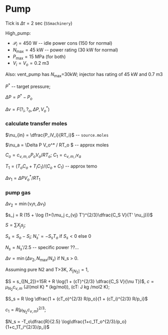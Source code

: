 # Pump

Tick is $\Delta\tau=2$ sec (`SSmachinery`)

High_pump:
- $\mathcal{P}_i=450$ W -- idle power cons (150 for normal)
- $N_{\max} = 45$ kW -- power rating (30 kW for normal)
- $P_{\max} = 15$ MPa  (for both)
- $V_i = V_o = 0.2$ m3

Also: vent_pump has $N_{\max}$=30kW; injector has rating of 45 kW and 0.7 m3

$P^*$ -- target pressure;

$\Delta P = P^* - P_o$

$\Delta \nu = F(?_i,?_o,\Delta P, V_o^*)$
### calculate transfer moles

$\nu_{in} = \dfrac{P_iV_i}{RT_i}$ -- `source.moles`

$\nu_a = \Delta P V_o^* / RT_o $ -- approx moles

$C_o = c_{v,m,o} P_oV_o/RT_o$; $C_1 = c_{v,m,i} \nu_a$

$T_{1} = (T_oC_o+T_iC_1)/(C_o+C_1)$ -- approx temo

$\Delta\nu_1 =  \Delta P V_o^* / RT_1$

### pump gas
$\Delta\nu_2 = \min(\nu_in,\Delta\nu_1)$

$s_j = R (15 + \log (1+(\mu_j c_{vj} T')^{2/3}\dfrac{C_S V}{T' \nu_j}))$

$S = \sum X_j s_j$; 


$S_s = S_o - S_i$; $N_s' = -S_sT_o$ if $S_s<0$ else 0

$N_s = N_s'/2.5$ -- specific power ??...

$\Delta\nu = \min(\Delta\nu_2, N_{\max}/N_s)$ if N_s > 0.

Assuming pure N2 and T>3K, $X_{[N_2]}=1$,

$S = s_{[N_2]}=15R + R \log(1  + (cT)^{2/3} \dfrac{C_S V}{\nu T})$,
$c = \mu_{N_2}c_{v,m}$ (J/(mol K) * (kg/mol)), (cT: J kg /mol2 K);

$S_s = R \log \dfrac{1 + (cT_o)^{2/3} R/p_o}{1 + (cT_i)^{2/3} R/p_i}$

$c_1 = R (\mu_{N_2} c_{v,m})^{2/3}$;

$N_s = -T_o\dfrac{R}{2.5} \log\dfrac{1+c_1T_o^{2/3}/p_o}{1+c_1T_i^{2/3}/p_i}$
